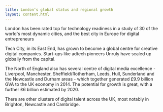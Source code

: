 ```yaml
---
title: London’s global status and regional growth
layout: content.html
---
```


London has been rated top for technology readiness in a study of 30 of the world's most dynamic cities, and the best city in Europe for digital entrepreneurs

Tech City, in its East End, has grown to become a global centre for creative digital companies. Start-ups like adtech pioneers Unruly have scaled up globally from the capital.

The North of England also has several centre of digital media excellence - Liverpool, Manchester, Sheffield/Rotherham, Leeds, Hull, Sunderland and the Newcastle and Durham areas - which together generated £9.9 billion GVA to the UK economy in 2014. The potential for growth is great, with a further £6 billion estimated by 2020.

There are other clusters of digital talent across the UK, most notably in Brighton, Newcastle and Cambridge.